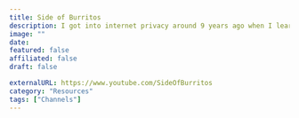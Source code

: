 ```yaml
---
title: Side of Burritos
description: I got into internet privacy around 9 years ago when I learned exactly what data big companies were collecting and have access to. 
image: ""
date: 
featured: false
affiliated: false
draft: false

externalURL: https://www.youtube.com/SideOfBurritos
category: "Resources"
tags: ["Channels"]
---
```

